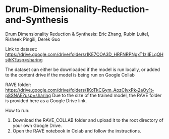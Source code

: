 # Drum-Dimensionality-Reduction-and-Synthesis
Drum Dimensionality Reduction & Synthesis: Eric Zhang, Rubin Luitel, Risheek Pingili, Derek Guo

Link to dataset: https://drive.google.com/drive/folders/1KE7COA3D_HRFNRPNgxT1ziIELqQHsjhK?usp=sharing

The dataset can either be downloaded if the model is run locally, or added to the content drive if the model is being run on Google Collab

RAVE folder: https://drive.google.com/drive/folders/1KoTkCGym_AozCIvxPk-2aOv1t-p8SNAE?usp=sharing
Due to the size of the trained model, the RAVE folder is provided here as a Google Drive link.

How to run:
1. Download the RAVE_COLLAB folder and upload it to the root directory of your own Google Drive.
2. Open the RAVE notebook in Colab and follow the instructions.
